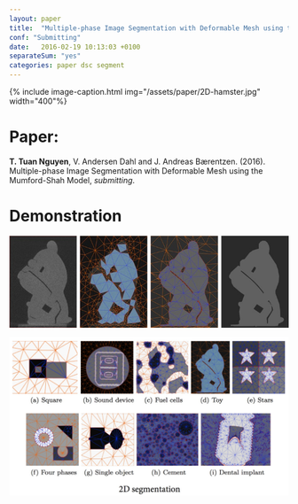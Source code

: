 ```yaml
---
layout: paper
title:  "Multiple-phase Image Segmentation with Deformable Mesh using the Mumford-Shah Model"
conf: "Submitting"
date:   2016-02-19 10:13:03 +0100
separateSum: "yes"
categories: paper dsc segment
---
```


{% include image-caption.html  img="/assets/paper/2D-hamster.jpg" width="400"%}

<!--more-->

# Paper:
**T. Tuan Nguyen**, V. Andersen Dahl and J. Andreas Bærentzen. (2016). Multiple-phase Image Segmentation with Deformable Mesh using the Mumford-Shah Model, *submitting*.

# Demonstration
![segment hamster](/assets/paper/2D-hamster.jpg)

![2d segment](/assets/paper/2d-segment.jpg)

